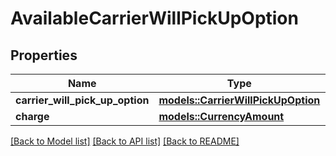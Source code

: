 # AvailableCarrierWillPickUpOption

## Properties

Name | Type | Description | Notes
------------ | ------------- | ------------- | -------------
**carrier_will_pick_up_option** | [**models::CarrierWillPickUpOption**](CarrierWillPickUpOption.md) |  | 
**charge** | [**models::CurrencyAmount**](CurrencyAmount.md) |  | 

[[Back to Model list]](../README.md#documentation-for-models) [[Back to API list]](../README.md#documentation-for-api-endpoints) [[Back to README]](../README.md)


